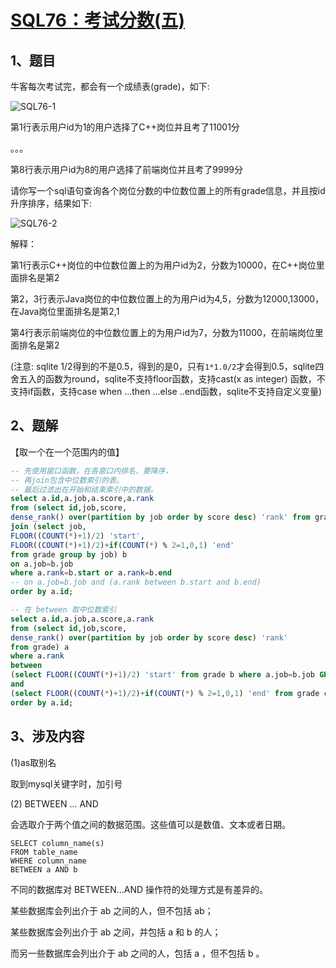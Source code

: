 # [SQL76：考试分数(五)](https://www.nowcoder.com/practice/b626ff9e2ad04789954c2132c74c0512?tpId=82&&tqId=35496&rp=1&ru=/ta/sql&qru=/ta/sql/question-ranking)

## 1、题目

牛客每次考试完，都会有一个成绩表(grade)，如下:

![SQL76-1](./image/SQL76-1.png)

第1行表示用户id为1的用户选择了C++岗位并且考了11001分

。。。

第8行表示用户id为8的用户选择了前端岗位并且考了9999分


请你写一个sql语句查询各个岗位分数的中位数位置上的所有grade信息，并且按id升序排序，结果如下:

![SQL76-2](./image/SQL76-2.png)

解释：

第1行表示C++岗位的中位数位置上的为用户id为2，分数为10000，在C++岗位里面排名是第2

第2，3行表示Java岗位的中位数位置上的为用户id为4,5，分数为12000,13000，在Java岗位里面排名是第2,1

第4行表示前端岗位的中位数位置上的为用户id为7，分数为11000，在前端岗位里面排名是第2

(注意: sqlite 1/2得到的不是0.5，得到的是0，只有`1*1.0/2`才会得到0.5，sqlite四舍五入的函数为round，sqlite不支持floor函数，支持cast(x as integer) 函数，不支持if函数，支持case when ...then ...else ..end函数，sqlite不支持自定义变量)

## 2、题解

【取一个在一个范围内的值】

```sql
-- 先使用窗口函数，在各窗口内排名，要降序，
-- 再join包含中位数索引的表。
-- 最后过滤出在开始和结束索引中的数据。
select a.id,a.job,a.score,a.rank 
from (select id,job,score,
dense_rank() over(partition by job order by score desc) 'rank' from grade) a 
join (select job,
FLOOR((COUNT(*)+1)/2) 'start',
FLOOR((COUNT(*)+1)/2)+if(COUNT(*) % 2=1,0,1) 'end' 
from grade group by job) b 
on a.job=b.job
where a.rank=b.start or a.rank=b.end
-- on a.job=b.job and (a.rank between b.start and b.end)
order by a.id;

-- 在 between 取中位数索引
select a.id,a.job,a.score,a.rank 
from (select id,job,score,
dense_rank() over(partition by job order by score desc) 'rank' 
from grade) a 
where a.rank 
between 
(select FLOOR((COUNT(*)+1)/2) 'start' from grade b where a.job=b.job GROUP BY b.job) 
and 
(select FLOOR((COUNT(*)+1)/2)+if(COUNT(*) % 2=1,0,1) 'end' from grade c where a.job=c.job GROUP BY c.job) 
order by a.id;
```

## 3、涉及内容

(1)as取别名

取到mysql关键字时，加引号

(2) BETWEEN ... AND 

会选取介于两个值之间的数据范围。这些值可以是数值、文本或者日期。

	SELECT column_name(s)
	FROM table_name
	WHERE column_name
	BETWEEN a AND b

不同的数据库对 BETWEEN...AND 操作符的处理方式是有差异的。

某些数据库会列出介于 ab 之间的人，但不包括 ab；

某些数据库会列出介于 ab 之间，并包括 a 和 b 的人；

而另一些数据库会列出介于 ab 之间的人，包括 a ，但不包括 b 。